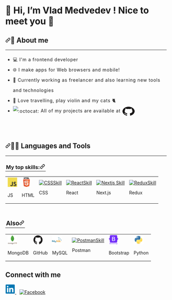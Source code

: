 # 👋 Hi, I’m Vlad Medvedev ! Nice to meet you 🤝

<div>
<h2 dir="auto"><a id="user-content--about-me" class="anchor" aria-hidden="true" href="#-about-me"><svg class="octicon octicon-link" viewBox="0 0 16 16" version="1.1" width="16" height="16" aria-hidden="true"><path fill-rule="evenodd" d="M7.775 3.275a.75.75 0 001.06 1.06l1.25-1.25a2 2 0 112.83 2.83l-2.5 2.5a2 2 0 01-2.83 0 .75.75 0 00-1.06 1.06 3.5 3.5 0 004.95 0l2.5-2.5a3.5 3.5 0 00-4.95-4.95l-1.25 1.25zm-4.69 9.64a2 2 0 010-2.83l2.5-2.5a2 2 0 012.83 0 .75.75 0 001.06-1.06 3.5 3.5 0 00-4.95 0l-2.5 2.5a3.5 3.5 0 004.95 4.95l1.25-1.25a.75.75 0 00-1.06-1.06l-1.25 1.25a2 2 0 01-2.83 0z"></path></svg></a><g-emoji class="g-emoji" alias="book" fallback-src="https://github.githubassets.com/images/icons/emoji/unicode/1f4d6.png">📖</g-emoji> About me</h2>
<hr>
</div>
<ul style="letter-spacing: 0.1ch;line-height: 2rem">
  <li>
        <g-emoji class="g-emoji" alias="computer" fallback-src="https://github.githubassets.com/images/icons/emoji/unicode/1f4bb.png">💻 I'm a frontend developer</g-emoji>
  </li>
  <li>
    <g-emoji class="g-emoji" alias="globe_with_meridians" fallback-src="https://github.githubassets.com/images/icons/emoji/unicode/1f310.png">🌐 I make apps for Web browsers and mobile!</g-emoji>
  </li>
  <li>
    👔 Currently working as freelancer and also learning new tools and technologies
  <li>
      💖 Love travelling, play violin and my cats 🐈

  </li>
  <li>
    <img class="emoji" title=":octocat:" alt=":octocat:" src="https://github.githubassets.com/images/icons/emoji/octocat.png" height="20" width="20" align="absmiddle">
    All of my projects are available at 
    <a href="https://github.com/nightshiftmaster?tab=repositories"><img align="center" src="https://github.com/devicons/devicon/raw/master/icons/github/github-original.svg" alt="https://github.com/BarOvda" height="30" width="40" style="max-width: 100%;"></a>
  </li>
  </ul>

<div style="margin-top: 5rem">
    <h2 dir="auto">
      <a id="user-content--languages-and-tools" 
      class="anchor" aria-hidden="true">
      <svg class="octicon octicon-link" 
      viewBox="0 0 16 16" version="1.1" 
      width="16" height="16" aria-hidden="true"><path fill-rule="evenodd" 
      d="M7.775 3.275a.75.75 0 001.06 1.06l1.25-1.25a2 2 0 112.83 2.83l-2.5 2.5a2 2 0 01-2.83 0 .75.75 0 00-1.06 1.06 3.5 3.5 0 004.95 0l2.5-2.5a3.5 3.5 0 00-4.95-4.95l-1.25 1.25zm-4.69 9.64a2 2 0 010-2.83l2.5-2.5a2 2 0 012.83 0 .75.75 0 001.06-1.06 3.5 3.5 0 00-4.95 0l-2.5 2.5a3.5 3.5 0 004.95 4.95l1.25-1.25a.75.75 0 00-1.06-1.06l-1.25 1.25a2 2 0 01-2.83 0z"></path></svg></a><g-emoji class="g-emoji" alias="man_technologist" fallback-src="https://github.githubassets.com/images/icons/emoji/unicode/1f468-1f4bb.png">👨‍💻</g-emoji> Languages and Tools</h2>
    <hr>
    <h3 dir="auto" style="border-bottom: 1px solid;display: flex;width: fit-content; padding: 2px">
      My top skills:
      <a id="user-content-my-top-skills" class="anchor" aria-hidden="true">
        <svg class="octicon octicon-link" viewBox="0 0 16 16" version="1.1" width="16" height="16" aria-hidden="true"><path fill-rule="evenodd" d="M7.775 3.275a.75.75 0 001.06 1.06l1.25-1.25a2 2 0 112.83 2.83l-2.5 2.5a2 2 0 01-2.83 0 .75.75 0 00-1.06 1.06 3.5 3.5 0 004.95 0l2.5-2.5a3.5 3.5 0 00-4.95-4.95l-1.25 1.25zm-4.69 9.64a2 2 0 010-2.83l2.5-2.5a2 2 0 012.83 0 .75.75 0 001.06-1.06 3.5 3.5 0 00-4.95 0l-2.5 2.5a3.5 3.5 0 004.95 4.95l1.25-1.25a.75.75 0 00-1.06-1.06l-1.25 1.25a2 2 0 01-2.83 0z">
          </path>
        </svg>
      </a>
    </h3>

<div>
    <table>
    <tr style="border: none">
      <td style="border: none">
        <a href="https://www.w3schools.com/js/"> 
        <img src="https://raw.githubusercontent.com/devicons/devicon/master/icons/javascript/javascript-original.svg"
        alt="JSskill" 
        style="height: 30px;">
        </a>
        <p>JS</p>
      </td>
       <td style="border: none">
        <a href="https://www.w3schools.com/js/"> 
        <img src="https://raw.githubusercontent.com/devicons/devicon/master/icons/html5/html5-original-wordmark.svg"
        alt="HTML skill" 
        style="height: 30px;">
        </a>
        <p>HTML</p>
      <td style="border: none">
        <a href="https://www.w3schools.com/css/"> 
        <img src="https://1000logos.net/wp-content/uploads/2020/09/CSS-Logo.jpg"
        alt="CSSSkill" 
        style="height: 30px;">
        </a>
        <p>CSS</p>
        </td>
      <td style="border: none">
        <a href="https://reactjs.org/"> 
        <img src="https://cdn.worldvectorlogo.com/logos/react-1.svg" 
        alt="ReactSkill" 
        style="height: 30px;">
        </a>
        <p>React</p>
      </td>
      <td style="border: none">
        <a href="https://nodejs.org/en/"> 
        <img src="https://static-00.iconduck.com/assets.00/nextjs-icon-2048x1234-pqycciiu.png"
        alt="Nextjs Skill" 
        style="height: 30px;">
        </a>
        <p>Next.js</p>
      </td>
      <td style="border: none">
        <a href="https://redux.js.org"> 
        <img src="https://d33wubrfki0l68.cloudfront.net/0834d0215db51e91525a25acf97433051f280f2f/c30f5/img/redux.svg" 
        alt="ReduxSkill" 
        style="height: 30px;">
      </a>
      <p>Redux</p>
    </tr>
</table>
    <div>
</div>
    <h3
       style="border-bottom: 1px solid;
       display: flex;width: fit-content; 
       padding: 2px;font-size: 135%;
       margin-top: 3rem;">
       Also
         <a id="user-content-my-top-skills" class="anchor" aria-hidden="true">
           <svg class="octicon octicon-link" viewBox="0 0 16 16" version="1.1" width="16" height="16" aria-hidden="true">
             <path fill-rule="evenodd" d="M7.775 3.275a.75.75 0 001.06 1.06l1.25-1.25a2 2 0 112.83 2.83l-2.5 2.5a2 2 0 01-2.83 0 .75.75 0 00-1.06 1.06 3.5 3.5 0 004.95 0l2.5-2.5a3.5 3.5 0 00-4.95-4.95l-1.25 1.25zm-4.69 9.64a2 2 0 010-2.83l2.5-2.5a2 2 0 012.83 0 .75.75 0 001.06-1.06 3.5 3.5 0 00-4.95 0l-2.5 2.5a3.5 3.5 0 004.95 4.95l1.25-1.25a.75.75 0 00-1.06-1.06l-1.25 1.25a2 2 0 01-2.83 0z">
             </path>
           </svg>
      </a>
    </h3>
<div>
    <table style="border: none">
      <tr style="border: none">
       <td style="border: none">
         <a href="https://www.mongodb.com/"> 
         <img src="https://raw.githubusercontent.com/devicons/devicon/master/icons/mongodb/mongodb-original-wordmark.svg"
         alt="MongoDBSkill" 
         style="height: 30px;">
         </a>
         <p>MongoDB</p>
       </td>
       <td style="border: none">
         <a href="https://github.com/"> 
         <img src="https://github.com/devicons/devicon/raw/master/icons/github/github-original.svg"
         alt="GitHub skill" 
         style="height: 30px;">
         </a>
         <p>GitHub</p>
       </td>
       <td style="border: none">
           <a href="https://www.mysql.com"> 
           <img src="https://raw.githubusercontent.com/devicons/devicon/master/icons/mysql/mysql-original-wordmark.svg" 
           alt="MySQLSkill" 
           style="height: 30px;">
           </a>
           <p>MySQL</p>
       </td>
       <td style="border: none">
           <a href="https://www.postman.com/"> 
           <img src="https://camo.githubusercontent.com/93b32389bf746009ca2370de7fe06c3b5146f4c99d99df65994f9ced0ba41685/68747470733a2f2f7777772e766563746f726c6f676f2e7a6f6e652f6c6f676f732f676574706f73746d616e2f676574706f73746d616e2d69636f6e2e737667" 
           alt="PostmanSkill" 
           style="height: 30px;">
           </a>
           <p>Postman</p>
       </td>
       <td style="border: none">
          <a href="https://getbootstrap.com/"> 
          <img src="https://raw.githubusercontent.com/devicons/devicon/master/icons/bootstrap/bootstrap-plain-wordmark.svg"
          alt="BootstrapSkill" 
          style="height: 30px;">
          </a>
          <p>Bootstrap</p>
       </td>
       <td style="border: none">
          <a href="https://www.python.org"> 
          <img src="https://github.com/devicons/devicon/raw/master/icons/python/python-original.svg" 
          alt="PythonSkill" 
          style="height: 30px;">
          </a>
          <p>Python</p>
       </td>
      </tr>
    </table>
</div>
<h2 dir="auto">
  Connect with me
</h2>
    <div>
      <span style="margin-right: 10px">
         <a href="https://www.linkedin.com/in/iliya-brook-2176bb167/"> 
         <img src="https://github.com/devicons/devicon/raw/master/icons/linkedin/linkedin-original.svg"
         alt="Linkedin" 
         style="height: 30px;">
      </a>
      </span>
      <span style="margin-right: 10px">
         <a href="https://www.facebook.com/iliya.brook"> 
         <img src="https://findicons.com/files/icons/1181/flurry_extras_2/128/facebook.png"
         alt="Facebook" 
         style="height: 30px;">
         </a>
      </span>
    </div>
</div>
</div>


